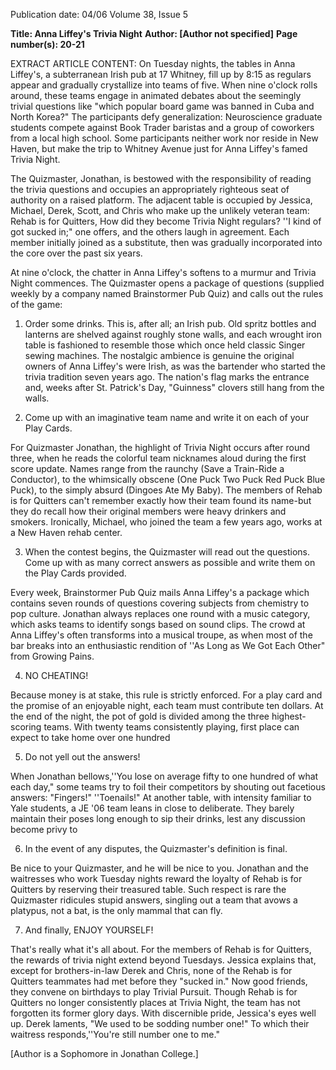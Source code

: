 Publication date: 04/06
Volume 38, Issue 5

**Title: Anna Liffey's Trivia Night**
**Author:  [Author not specified]**
**Page number(s): 20-21**

EXTRACT ARTICLE CONTENT:
On Tuesday nights, the tables in Anna Liffey's, a subterranean Irish pub at 17 Whitney, fill up by 8:15 as regulars appear and gradually crystallize into teams of five. 
When nine o'clock rolls around, these teams engage in animated debates about the seemingly trivial questions like "which popular board game was banned in Cuba and North Korea?" The participants defy generalization: Neuroscience graduate students compete against Book Trader baristas and a group of coworkers from a local high school. Some participants neither work nor reside in New Haven, but make the trip to Whitney Avenue just for Anna Liffey's famed Trivia Night.


The Quizmaster, Jonathan, is bestowed with the responsibility of reading the trivia questions and occupies an appropriately righteous seat of authority on a raised platform. The adjacent table is occupied by Jessica, Michael, Derek, Scott, and Chris who make up the unlikely veteran team: Rehab is for Quitters, How did they become Trivia Night regulars? ''I kind of got sucked in;" one offers, and the others laugh in agreement. Each member initially joined as a substitute, then was gradually incorporated into the core over the past six years.


At nine o'clock, the chatter in Anna Liffey's softens to a murmur and Trivia Night commences. The Quizmaster opens a package of questions (supplied weekly by a company named Brainstormer Pub Quiz) and calls out the rules of the game:

1. Order some drinks. 
This is, after all; an Irish pub. Old spritz bottles and lanterns are shelved against roughly stone walls, and each wrought iron table is fashioned to resemble those which once held classic Singer sewing machines. The nostalgic ambience is genuine the original owners of Anna Liffey's were Irish, as was the bartender who started the trivia tradition seven years ago. The nation's flag marks the entrance and, weeks after St. Patrick's Day, "Guinness" clovers still hang from the walls.


2. Come up with an imaginative team name and write it on each of your Play Cards.


For Quizmaster Jonathan, the highlight of Trivia Night occurs after round three, when he reads the colorful team nicknames aloud during the first score update. Names range from the raunchy (Save a Train-Ride a Conductor), to the whimsically obscene (One Puck Two Puck Red Puck Blue Puck), to the simply absurd (Dingoes Ate My Baby). The members of Rehab is for Quitters can't remember exactly how their team found its name-but they do recall how their original members were heavy drinkers and smokers. Ironically, Michael, who joined the team a few years ago, works at a New Haven rehab center.


3. When the contest begins, the Quizmaster will read out the questions. Come up with as many correct answers as possible and write them on the Play Cards provided.


Every week, Brainstormer Pub Quiz mails Anna Liffey's a package which contains seven rounds of questions covering subjects from chemistry to pop culture. Jonathan always replaces one round with a music category, which asks teams to identify songs based on sound clips. The crowd at Anna Liffey's often transforms into a musical troupe, as when most of the bar breaks into an enthusiastic rendition of ''As Long as We Got Each Other" from Growing Pains.


4. NO CHEATING!


Because money is at stake, this rule is strictly enforced. For a play card and the promise of an enjoyable night, each team must contribute ten dollars. At the end of the night, the pot of gold is divided among the three highest-scoring teams. With twenty teams consistently playing, first place can expect to take home over one hundred


5. Do not yell out the answers!


When Jonathan bellows,''You lose on average fifty to one hundred of what each day," some teams try to foil their competitors by shouting out facetious answers: "Fingers!" ''Toenails!" At another table, with intensity familiar to Yale students, a JE '06 team leans in close to deliberate. They barely maintain their poses long enough to sip their drinks, lest any discussion become privy to


6. In the event of any disputes, the Quizmaster's definition is final.


Be nice to your Quizmaster, and he will be nice to you. Jonathan and the waitresses who work Tuesday nights reward the loyalty of Rehab is for Quitters by reserving their treasured table. Such respect is rare the Quizmaster ridicules stupid answers, singling out a team that avows a platypus, not a bat, is the only mammal that can fly.


7. And finally, ENJOY YOURSELF!


That's really what it's all about. For the members of Rehab is for Quitters, the rewards of trivia night extend beyond Tuesdays. Jessica explains that, except for brothers-in-law Derek and Chris, none of the Rehab is for Quitters teammates had met before they "sucked in." Now good friends, they convene on birthdays to play Trivial Pursuit. Though Rehab is for Quitters no longer consistently places at Trivia Night, the team has not forgotten its former glory days. With discernible pride, Jessica's eyes well up. Derek laments, "We used to be sodding number one!" To which their waitress responds,''You're still number one to me."


[Author is a Sophomore in Jonathan College.]